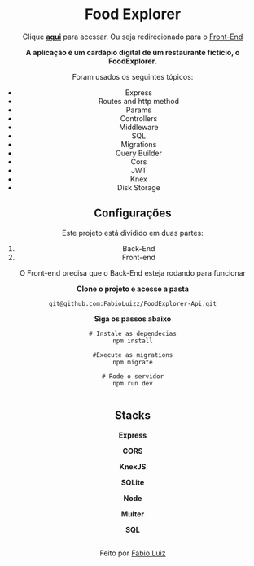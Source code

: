 <div align="center">

<h1>Food Explorer</h1>

Clique **[aqui](https://candid-heliotrope-55beb7.netlify.app/)** para acessar. Ou seja redirecionado para o [Front-End](https://github.com/FabioLuizz/FoodExplorer-FrontEnd)



**A aplicação é um cardápio digital de um restaurante fictício, o FoodExplorer**. 

Foram usados os seguintes tópicos:

- Express
- Routes and http method
- Params
- Controllers
- Middleware
- SQL
- Migrations
- Query Builder
- Cors
- JWT
- Knex
- Disk Storage



## Configurações

Este projeto está dividido em duas partes:

1. Back-End
2. Front-end

O Front-end precisa que o Back-End esteja rodando para funcionar



**Clone o projeto e acesse a pasta**

```
git@github.com:FabioLuizz/FoodExplorer-Api.git
```



**Siga os passos abaixo**

```
# Instale as dependecias
npm install

#Execute as migrations
npm migrate

# Rode o servidor
npm run dev


```





## Stacks

**Express**

**CORS**

**KnexJS**

**SQLite**

**Node**

**Multer**

**SQL**



## 

Feito por [Fabio Luiz](https://www.linkedin.com/in/fabioluizz/)

</div>
